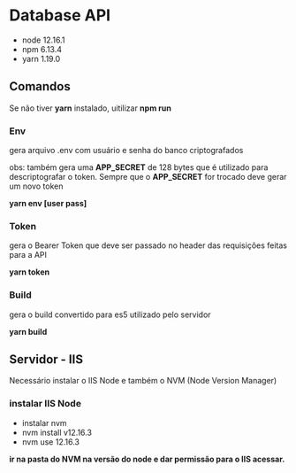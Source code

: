 # Database API

-   node 12.16.1
-   npm 6.13.4
-   yarn 1.19.0

## Comandos

Se não tiver **yarn** instalado, uitilizar **npm run**

### Env

gera arquivo .env com usuário e senha do banco criptografados

obs: também gera uma **APP_SECRET** de 128 bytes que é utilizado para descriptografar o token. Sempre que o **APP_SECRET** for trocado deve gerar um novo token

**yarn env [user pass]**

### Token

gera o Bearer Token que deve ser passado no header das requisições feitas para a API

**yarn token**

### Build

gera o build convertido para es5 utilizado pelo servidor

**yarn build**

## Servidor - IIS

Necessário instalar o IIS Node e também o NVM (Node Version Manager)

### instalar IIS Node
-   instalar nvm
-   nvm install v12.16.3
-   nvm use 12.16.3

**ir na pasta do NVM na versão do node e dar permissão para o IIS acessar.**
